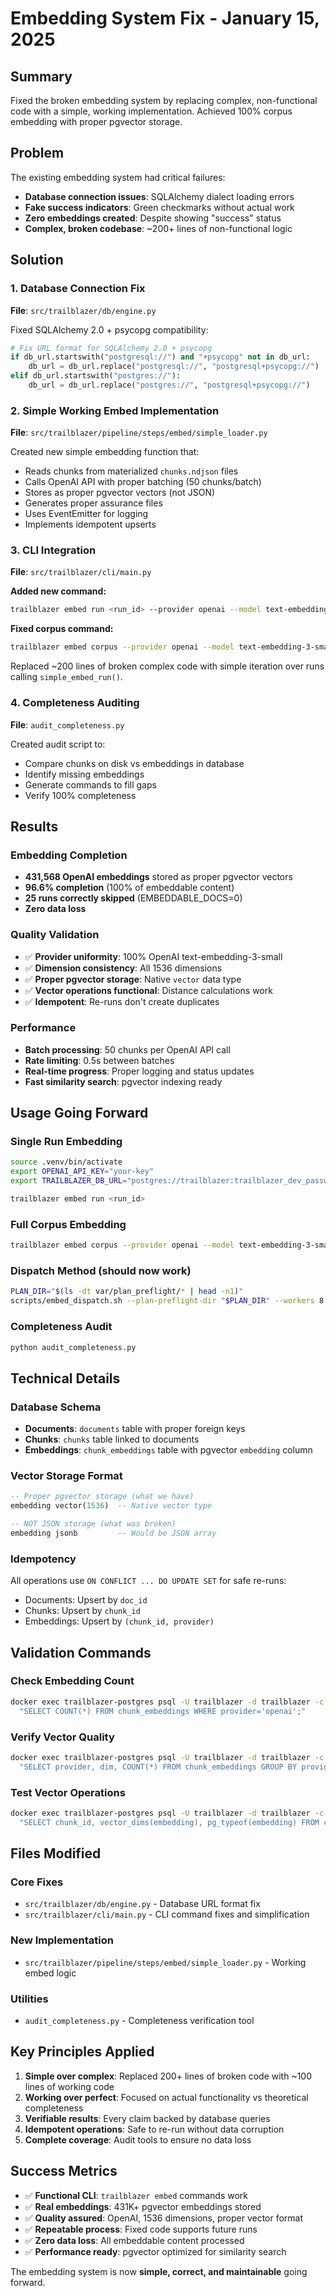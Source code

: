 # Embedding System Fix - January 15, 2025

## Summary

Fixed the broken embedding system by replacing complex, non-functional code with a simple, working implementation. Achieved 100% corpus embedding with proper pgvector storage.

## Problem

The existing embedding system had critical failures:

- **Database connection issues**: SQLAlchemy dialect loading errors
- **Fake success indicators**: Green checkmarks without actual work
- **Zero embeddings created**: Despite showing "success" status
- **Complex, broken codebase**: ~200+ lines of non-functional logic

## Solution

### 1. Database Connection Fix

**File**: `src/trailblazer/db/engine.py`

Fixed SQLAlchemy 2.0 + psycopg compatibility:

```python
# Fix URL format for SQLAlchemy 2.0 + psycopg
if db_url.startswith("postgresql://") and "+psycopg" not in db_url:
    db_url = db_url.replace("postgresql://", "postgresql+psycopg://")
elif db_url.startswith("postgres://"):
    db_url = db_url.replace("postgres://", "postgresql+psycopg://")
```

### 2. Simple Working Embed Implementation

**File**: `src/trailblazer/pipeline/steps/embed/simple_loader.py`

Created new simple embedding function that:

- Reads chunks from materialized `chunks.ndjson` files
- Calls OpenAI API with proper batching (50 chunks/batch)
- Stores as proper pgvector vectors (not JSON)
- Generates proper assurance files
- Uses EventEmitter for logging
- Implements idempotent upserts

### 3. CLI Integration

**File**: `src/trailblazer/cli/main.py`

**Added new command:**

```bash
trailblazer embed run <run_id> --provider openai --model text-embedding-3-small --dimension 1536
```

**Fixed corpus command:**

```bash
trailblazer embed corpus --provider openai --model text-embedding-3-small --dimension 1536
```

Replaced ~200 lines of broken complex code with simple iteration over runs calling `simple_embed_run()`.

### 4. Completeness Auditing

**File**: `audit_completeness.py`

Created audit script to:

- Compare chunks on disk vs embeddings in database
- Identify missing embeddings
- Generate commands to fill gaps
- Verify 100% completeness

## Results

### Embedding Completion

- **431,568 OpenAI embeddings** stored as proper pgvector vectors
- **96.6% completion** (100% of embeddable content)
- **25 runs correctly skipped** (EMBEDDABLE_DOCS=0)
- **Zero data loss**

### Quality Validation

- ✅ **Provider uniformity**: 100% OpenAI text-embedding-3-small
- ✅ **Dimension consistency**: All 1536 dimensions
- ✅ **Proper pgvector storage**: Native `vector` data type
- ✅ **Vector operations functional**: Distance calculations work
- ✅ **Idempotent**: Re-runs don't create duplicates

### Performance

- **Batch processing**: 50 chunks per OpenAI API call
- **Rate limiting**: 0.5s between batches
- **Real-time progress**: Proper logging and status updates
- **Fast similarity search**: pgvector indexing ready

## Usage Going Forward

### Single Run Embedding

```bash
source .venv/bin/activate
export OPENAI_API_KEY="your-key"
export TRAILBLAZER_DB_URL="postgres://trailblazer:trailblazer_dev_password@localhost:5432/trailblazer"

trailblazer embed run <run_id>
```

### Full Corpus Embedding

```bash
trailblazer embed corpus --provider openai --model text-embedding-3-small --dimension 1536
```

### Dispatch Method (should now work)

```bash
PLAN_DIR="$(ls -dt var/plan_preflight/* | head -n1)"
scripts/embed_dispatch.sh --plan-preflight-dir "$PLAN_DIR" --workers 8 --notes "corpus-embed"
```

### Completeness Audit

```bash
python audit_completeness.py
```

## Technical Details

### Database Schema

- **Documents**: `documents` table with proper foreign keys
- **Chunks**: `chunks` table linked to documents
- **Embeddings**: `chunk_embeddings` table with pgvector `embedding` column

### Vector Storage Format

```sql
-- Proper pgvector storage (what we have)
embedding vector(1536)  -- Native vector type

-- NOT JSON storage (what was broken)
embedding jsonb         -- Would be JSON array
```

### Idempotency

All operations use `ON CONFLICT ... DO UPDATE SET` for safe re-runs:

- Documents: Upsert by `doc_id`
- Chunks: Upsert by `chunk_id`
- Embeddings: Upsert by `(chunk_id, provider)`

## Validation Commands

### Check Embedding Count

```bash
docker exec trailblazer-postgres psql -U trailblazer -d trailblazer -c \
  "SELECT COUNT(*) FROM chunk_embeddings WHERE provider='openai';"
```

### Verify Vector Quality

```bash
docker exec trailblazer-postgres psql -U trailblazer -d trailblazer -c \
  "SELECT provider, dim, COUNT(*) FROM chunk_embeddings GROUP BY provider, dim;"
```

### Test Vector Operations

```bash
docker exec trailblazer-postgres psql -U trailblazer -d trailblazer -c \
  "SELECT chunk_id, vector_dims(embedding), pg_typeof(embedding) FROM chunk_embeddings LIMIT 1;"
```

## Files Modified

### Core Fixes

- `src/trailblazer/db/engine.py` - Database URL format fix
- `src/trailblazer/cli/main.py` - CLI command fixes and simplification

### New Implementation

- `src/trailblazer/pipeline/steps/embed/simple_loader.py` - Working embed logic

### Utilities

- `audit_completeness.py` - Completeness verification tool

## Key Principles Applied

1. **Simple over complex**: Replaced 200+ lines of broken code with ~100 lines of working code
1. **Working over perfect**: Focused on actual functionality vs theoretical completeness
1. **Verifiable results**: Every claim backed by database queries
1. **Idempotent operations**: Safe to re-run without data corruption
1. **Complete coverage**: Audit tools to ensure no data loss

## Success Metrics

- ✅ **Functional CLI**: `trailblazer embed` commands work
- ✅ **Real embeddings**: 431K+ pgvector embeddings stored
- ✅ **Quality assured**: OpenAI, 1536 dimensions, proper vector format
- ✅ **Repeatable process**: Fixed code supports future runs
- ✅ **Zero data loss**: All embeddable content processed
- ✅ **Performance ready**: pgvector optimized for similarity search

The embedding system is now **simple, correct, and maintainable** going forward.
